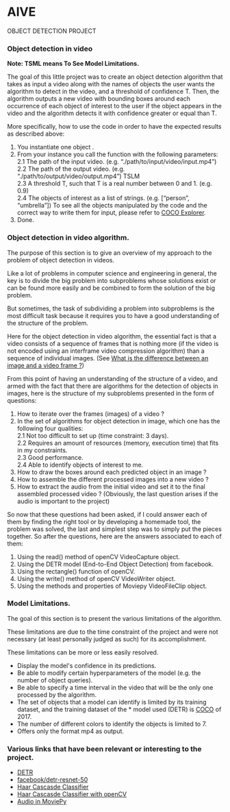 # AIVE
OBJECT DETECTION PROJECT

### Object detection in video

**Note: TSML means To See Model Limitations.**

The goal of this little project was to create an object detection algorithm that takes as input a video along with the names of objects the user wants the algorithm to detect in the video, and a threshold of confidence T. Then, the algorithm outputs a new video with bounding boxes around each occurrence of each object of interest to the user if the object appears in the video and the algorithm detects it with confidence greater or equal than T.

More specifically, how to use the code in order to have the expected results as described above:

1. You instantiate one object <objectDetectorInVideo>.
2. From your instance you call the function <def objectDetectionInVideo> with the following parameters:  
    2.1 The path of the input video. (e.g. “./path/to/input/video/input.mp4”)  
    2.2 The path of the output video. (e.g. “./path/to/output/video/output.mp4”) TSLM  
    2.3 A threshold T, such that T is a real number between 0 and 1. (e.g. 0.9)  
    2.4 The objects of interest as a list of strings. (e.g. [“person”, “umbrella”]) To see all the objects manipulated by the code and the correct way to write them for input, please refer to [COCO Explorer](https://cocodataset.org/#explore).  
3. Done.


### Object detection in video algorithm.

The purpose of this section is to give an overview of my approach to the problem of object detection in videos.

Like a lot of problems in computer science and engineering in general, the key is to divide the big problem into subproblems whose solutions exist or can be found more easily and be combined to form the solution of the big problem.

But sometimes, the task of subdividing a problem into subproblems is the most difficult task because it requires you to have a good understanding of the structure of the problem.

Here for the object detection in video algorithm, the essential fact is that a video consists of a sequence of frames that is nothing more (if the video is not encoded using an interframe video compression algorithm) than a sequence of individual images. (See [What is the difference between an image and a video frame ?](https://blog.chiariglione.org/what-is-the-difference-between-an-image-and-a-video-frame/#:~:text=The%20question%20looks%20innocent%20enough,i.e.%20an%20image%2C%20is%20obtained.))

From this point of having an understanding of the structure of a video, and armed with the fact that there are algorithms for the detection of objects in images, here is the structure of my subproblems presented in the form of questions:

1. How to iterate over the frames (images) of a video ?
2. In the set of algorithms for object detection in image, which one has the following four qualities:  
    2.1 Not too difficult to set up (time constraint: 3 days).  
    2.2 Requires an amount of resources (memory, execution time) that fits in my constraints.  
    2.3 Good performance.  
    2.4 Able to identify objects of interest to me.  
3. How to draw the boxes around each predicted object in an image ?
4. How to assemble the different processed images into a new video ?
5. How to extract the audio from the initial video and set it to the final assembled processed video ? (Obviously, the last question arises if the audio is important to the project)

So now that these questions had been asked, if I could answer each of them by finding the right tool or by developing a homemade tool, the problem was solved, the last and simplest step was to simply put the pieces together. So after the questions, here are the answers associated to each of them:

1. Using the read() method of openCV VideoCapture object.
2. Using the DETR model (End-to-End Object Detection) from facebook.
3. Using the rectangle() function of openCV.
4. Using the write() method of openCV VideoWriter object.
5. Using the methods and properties of Moviepy VideoFileClip object.


### Model Limitations.

The goal of this section is to present the various limitations of the algorithm.

These limitations are due to the time constraint of the project and were not necessary (at least personally judged as such) for its accomplishment. 

These limitations can be more or less easily resolved. 

* Display the model's confidence in its predictions.
* Be able to modify certain hyperparameters of the model (e.g. the number of object queries).
* Be able to specify a time interval in the video that will be the only one processed by the algorithm.
* The set of objects that a model can identify is limited by its training dataset, and the training dataset of the * model used (DETR) is [COCO](https://cocodataset.org/#home) of 2017.
* The number of different colors to identify the objects is limited to 7.
* Offers only the format mp4 as output.

### Various links that have been relevant or interesting to the project.
    
* [DETR](https://huggingface.co/docs/transformers/v4.24.0/en/model_doc/detr#transformers.DetrFeatureExtractor)
* [facebook/detr-resnet-50](https://huggingface.co/facebook/detr-resnet-50)
* [Haar Cascasde Classifier](https://towardsdatascience.com/face-detection-with-haar-cascade-727f68dafd08)
* [Haar Cascasde Classifier with openCV](https://docs.opencv.org/3.4/db/d28/tutorial_cascade_classifier.html)
* [Audio in MoviePy](https://zulko.github.io/moviepy/getting_started/audioclips.html)
